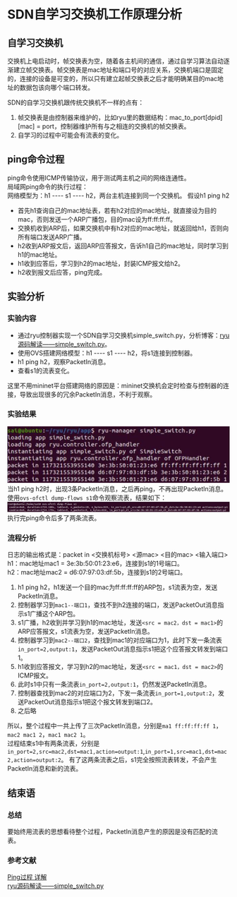 # SDN自学习交换机工作原理分析

## 自学习交换机
交换机上电启动时，帧交换表为空，随着各主机间的通信，通过自学习算法自动逐渐建立帧交换表。帧交换表是mac地址和端口号的对应关系，交换机端口是固定的，连接的设备是可变的，所以只有建立起帧交换表之后才能明确某目的mac地址的数据包该向哪个端口转发。  

SDN的自学习交换机跟传统交换机不一样的点有： 
1. 帧交换表是由控制器来维护的，比如ryu里的数据结构：mac_to_port[dpid][mac] = port，控制器维护所有与之相连的交换机的帧交换表。   
2. 自学习的过程中可能会有流表的变化。   

## ping命令过程
ping命令使用ICMP传输协议，用于测试两主机之间的网络连通性。  
局域网ping命令的执行过程：  
网络模型为：h1  ----  s1  ----  h2，两台主机连接到同一个交换机。
假设h1 ping h2  
- 首先h1查询自己的mac地址表，若有h2对应的mac地址，就直接设为目的mac，否则发送一个ARP广播包，目的mac设为ff:ff:ff:ff。
- 交换机收到ARP后，如果交换机中有h2对应的mac地址，就返回给h1，否则向所有端口发送ARP广播。
- h2收到ARP报文后，返回ARP应答报文，告诉h1自己的mac地址，同时学习到h1的mac地址。
- h1收到应答后，学习到h2的mac地址，封装ICMP报文给h2。
- h2收到报文后应答，ping完成。
## 实验分析
### 实验内容
- 通过ryu控制器实现一个SDN自学习交换机simple_switch.py，分析博客：[ryu源码解读——simple_switch.py](http://localhost:1313/simple_switch_note/)。
- 使用OVS搭建网络模型：h1  ----  s1  ----  h2，将s1连接到控制器。
- h1 ping h2，观察PacketIn消息。
- 查看s1的流表变化。  
  
这里不用mininet平台搭建网络的原因是：mininet交换机会定时检查与控制器的连接，导致出现很多的冗余PacketIn消息，不利于观察。
### 实验结果
![PacketIn](/image/simple_switch_analyse/packetin.jpg)  
当h1 ping h2时，出现3条PacketIn消息，之后再ping，不再出现PacketIn消息。   
使用`ovs-ofctl dump-flows s1`命令观察流表，结果如下：     
![流表](/image/simple_switch_analyse/流表.jpg)  
执行完ping命令后多了两条流表。
### 流程分析
日志的输出格式是：packet in <交换机标号> <源mac> <目的mac> <输入端口>   
h1：mac地址mac1 = 3e:3b:50:01:23:e6，连接到s1的1号端口。    
h2：mac地址mac2 = d6:07:97:03:df:5b，连接到s1的2号端口。    
1. h1 ping h2，h1发送一个目的mac为ff:ff:ff:ff的ARP包，s1流表为空，发送PacketIn消息。
2. 控制器学习到`mac1--端口1`，查找不到h2连接的端口，发送PacketOut消息指示s1广播这个ARP包。
3. s1广播，h2收到并学习到h1的mac地址，发送`<src = mac2，dst = mac1>`的ARP应答报文，s1流表为空，发送PacketIn消息。
4. 控制器学习到`mac2--端口2`，查找到mac1的对应端口为1，此时下发一条流表`in_port=2,output:1`，发送PacketOut消息指示s1把这个应答报文转发到端口1。
5. h1收到应答报文，学习到h2的mac地址，发送`<src = mac1，dst = mac2>`的ICMP报文。
6. 此时s1中只有一条流表`in_port=2,output:1`，仍然发送PacketIn消息。
7. 控制器查找到mac2的对应端口为2，下发一条流表`in_port=1,output:2`，发送PacketOut消息指示s1把这个报文转发到端口2。
8. 之后略   

所以，整个过程中一共上传了三次PacketIn消息，分别是`ma1 ff:ff:ff:ff 1`，`mac2 mac1 2`，`mac1 mac2 1`。   
过程结束s1中有两条流表，分别是`in_port=2,src=mac2,dst=mac1,action=output:1`,`in_port=1,src=mac1,dst=mac2,action=output:2`。 
有了这两条流表之后，s1完全按照流表转发，不会产生PacketIn消息和新的流表。
## 结束语
### 总结

要始终用流表的思想看待整个过程，PacketIn消息产生的原因是没有匹配的流表。    
### 参考文献
[Ping过程 详解 ](https://blog.51cto.com/wanicy/335207)  
[ryu源码解读——simple_switch.py](http://localhost:1313/simple_switch_note/)
